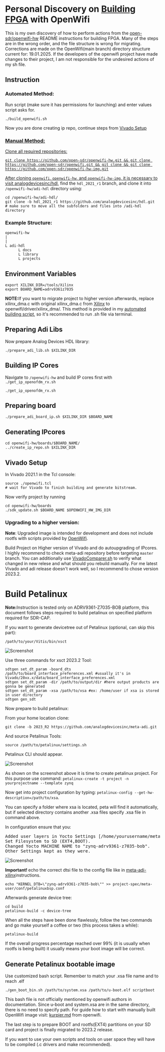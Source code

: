 <h1>Personal Discovery on <a href="https://github.com/open-sdr/openwifi-hw/?tab=readme-ov-file#build-fpga">Building FPGA</a> with OpenWifi</h1>

<p>This is my own discovery of how to perform actions from the <a href="https://github.com/open-sdr/openwifi-hw">open-sdr/openwifi-hw</a> README instructions for building FPGA. Many of the steps are in the wrong order, and the file structure is wrong for migrating. Corrections are made on the OpenWifi(main branch) directory structure current for: 19.01.2025. If the developers of the openwifi project have made changes to their project, I am not responsible for the undesired actions of my sh file.</p>
<h2>Instruction</h2>
<h3>Automated Method:</h3>
<p>Run script (make sure it has permissions for launching) and enter values script asks for.</p>
<p><code>./build_openwifi.sh</code></p>
<p>Now you are done creating ip repo, continue steps from <a href="https://github.com/csshark/sdr-cap/blob/main/CORRECT%20readme%20from%20openwifi.md#vivado-setup">Vivado Setup</p>
<h3>Manual Method:</h3>
<p>Clone all required repositories:</p>
<pre><code>git clone https://github.com/open-sdr/openwifi-hw.git && git clone https://github.com/open-sdr/openwifi.git && git clone && git clone https://github.com/open-sdr/openwifi-hw-img.git</code></pre>

<p>After cloning <code>openwifi</code>, <code>openwifi-hw</code>, and <code>openwifi-hw-img</code>, it is necessary to visit <a href="https://github.com/analogdevicesinc/hdl/tree/f61d9707eb0a62533efd6facab59ab2444da94c9">analogdevicesinc/hdl</a>, find the <code>hdl_2021_r1</code> branch, and clone it into <code>/openwifi-hw/adi-hdl</code> directory using:</p>

<pre><code>cd /openwifi-hw/adi-hdl/
git clone -b hdl_2021_r1 https://github.com/analogdevicesinc/hdl.git
# make sure to move all the subfolders and files into /adi-hdl directory  
</pre></code>

<h3>Example Structure:</h3>
<pre><code>openwifi-hw</code>
<code>|</code>
<code>|</code>
<code>L adi-hdl</code>
<code>      L docs</code>
<code>      L library</code>
<code>      L projects</code></pre>
  
<h2>Environment Variables</h2>

<pre><code>export XILINX_DIR=/tools/Xilinx
export BOARD_NAME=adrv9361z7035
</code></pre>

<b>NOTE:</b>If you want to migrate project to higher version afterwards, replace xilinx_dma.c with original xilinx_dma.c from <a href="https://github.com/Xilinx/linux-xlnx/tree/xlnx_rebase_v6.1_LTS/drivers/dma/xilinx">Xilinx</a> to openwifi/driver/xilinx_dma/. This method is provided in my <a href="https://github.com/csshark/sdr-cap/blob/main/build_openwifi.sh">automated building script</a>, so it's recommended to run .sh file via terminal.

<h2>Preparing Adi Libs</h2>

<p>Now prepare Analog Devices HDL library:</p>
<code>./prepare_adi_lib.sh $XILINX_DIR</code>

<h2>Building IP Cores</h2>

<p>Navigate to <code>/openwifi-hw</code> and build IP cores first with <code>./get_ip_openofdm_rx.sh</code>

<pre><code>./get_ip_openofdm_rx.sh</code></pre>
<h2>Preparing board</h2>

<pre><code>./prepare_adi_board_ip.sh $XILINX_DIR $BOARD_NAME</code></pre>

<h2>Generating IPcores</h2>

<pre><code>cd openwifi-hw/boards/$BOARD_NAME/
../create_ip_repo.sh $XILINX_DIR
</code></pre>

<h2>Vivado Setup</h2>

<p>In Vivado 2021.1 in the Tcl console:</p>

<pre><code>source ./openwifi.tcl
# wait for Vivado to finish building and generate bitstream.
</code></pre>

<p>Now verify project by running</p>
<pre><code>cd openwifi-hw/boards
./sdk_update.sh $BOARD_NAME $OPENWIFI_HW_IMG_DIR
</code></pre>

<h3>Upgrading to a higher version:</h3>
<b>Note</b>: Upgraded image is intended for development and does not include rootfs with scripts provided by <a href="https://github.com/open-sdr/openwifi-hw">OpenWifi</a>.
<p>Build Project on Higher version of Vivado and do autoupgrading of IPcores. I highly recommend to check meta-adi repository before targeting <code>master</code> branch. You can additionally use <a href="https://github.com/csshark/sdr-cap/blob/main/VivadoComparer.sh">VivadoComparer.sh</a> to verify what changed in new relese and what should you rebuild manually. For me latest Vivado and adi release doesn't work well, so I recommend to chose version 2023.2.</p>

<h1>Build Petalinux</h1>
<p><b>Note:</b>Instruction is tested only on ADRV9361-Z7035-BOB platform, this document follows steps required to build petalinux on specified platform required for SDR-CAP.</p>
<p>If you want to generate devicetree out of Petalinux (optional, can skip this part):</p>
<pre><code>/path/to/your/Vitis/bin/xsct</code></pre>

![Screenshot](Screenshots/gen_dts.png)

<p>Use three commands for xsct 2023.2 Tool:</p>
<pre><code>sdtgen set_dt_param -board_dts /path/to/board_interface_preferences.xml #usually it's in Vivado/20xx.x/data/board_interface_preferences.xml
sdtgen set_dt_param -dir /path/to/output/dir #here output products are gonna be generated
sdtgen set_dt_param -xsa /path/to/xsa #ex: /home/user if xsa is stored in user directory
sdtgen gen_sdt
</code></pre>

<p>Now prepare to build petalinux:</p>
<p>From your home location clone:</p>
<pre><code>git clone -b 2023_R2 https://github.com/analogdevicesinc/meta-adi.git</code></pre>
<p>And source Petalinux Tools:</p>
<pre><code>source /path/to/petalinux/settings.sh</code></pre>

<p>Petalinux CLI should appear.</p>

![Screenshot](Screenshots/peta1.png)

<p>As shown on the screenshot above it is time to create petalinux project. For this purpose use command: <code>petalinux-create -t project -n yourprojectname --template zynq
</code></p>
<p>Now get into project configuration by typing: <code>petalinux-config --get-hw-description=/path/to/xsa</code>.</p>You can specify a folder where xsa is located, peta will find it automatically, but if selected directory contains another .xsa files specify .xsa file in command above.

<p>In configuration  ensure that you:</p>
<pre>
Added user layers in Yocto Settings [/home/yourusername/meta-adi/meta-adi-xilinx].
Set Filesystem to SD (EXT4,BOOT).
Changed Yocto MACHINE NAME to "zynq-adrv9361-z7035-bob".
Other Settings kept as they were.
</pre>

![Screenshot](Screenshots/peta_cfg_done.png)

<p><b>Important! </b>echo the correct dtsi file to the config file like in <a href="https://github.com/analogdevicesinc/meta-adi/blob/main/meta-adi-xilinx/README.md"> meta-adi-xilinx</a>instructions.</p>
<pre><code>echo "KERNEL_DTB=\"zynq-adrv9361-z7035-bob\"" >> project-spec/meta-user/conf/petalinuxbsp.conf</code></pre>
<p>Afterwards generate device tree:</p>
<pre><code>cd build
petalinux-build -c device-tree
</code></pre>

<p>When all the steps have been done flawlessly, follow the two commands and go make yourself a coffee or two (this process takes a while):</p>
<pre><code>petalinux-build
</code></pre>

<p>If the overall progress percentage reached over 99% (it is usually when rootfs is being built) it usually means your boot image will be correct.</p>
<h2>Generate Petalinux bootable image</h2>
<p>Use customized bash script. Remember to match your .xsa file name and to reach .elf</p>
<p><code>./gen_boot_bin.sh /path/to/system.xsa /path/to/u-boot.elf scriptboot</code></p>
<p>This bash file is not officially mentioned by openwifi authors in documentation. Since u-boot and system.xsa are in the same directory, there is no need to specify path. For guide how to start with manually built OpenWifi image visit: <a href="https://github.com/open-sdr/openwifi/blob/master/doc/img_build_instruction/kuiper.md">kurpier.md</a> from openwifi.</p>
<p>The last step is to prepare BOOT and rootfs(EXT4) partitions on your SD card  and project is finally migrated to 2023.2 release.</p>
<p>If you want to use your own scripts and tools on user space they will have to be compiled (.c drivers and make recommended).</p>
